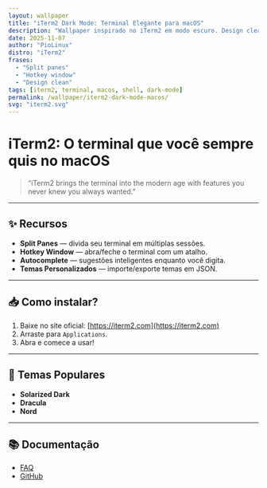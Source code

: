 ```yaml
---
layout: wallpaper
title: "iTerm2 Dark Mode: Terminal Elegante para macOS"
description: "Wallpaper inspirado no iTerm2 em modo escuro. Design clean, split panes e cursor piscando."
date: 2025-11-07
author: "PioLinux"
distro: "iTerm2"
frases:
  - "Split panes"
  - "Hotkey window"
  - "Design clean"
tags: [iterm2, terminal, macos, shell, dark-mode]
permalink: /wallpaper/iterm2-dark-mode-macos/
svg: "iterm2.svg"
---
```








# iTerm2: O terminal que você sempre quis no macOS

> “iTerm2 brings the terminal into the modern age with features you never knew you always wanted.”

---

## ✨ Recursos

- **Split Panes** — divida seu terminal em múltiplas sessões.
- **Hotkey Window** — abra/feche o terminal com um atalho.
- **Autocomplete** — sugestões inteligentes enquanto você digita.
- **Temas Personalizados** — importe/exporte temas em JSON.

---

## 📥 Como instalar?

1. Baixe no site oficial: [https://iterm2.com](https://iterm2.com)
2. Arraste para `Applications`.
3. Abra e comece a usar!

---

## 🎨 Temas Populares

- **Solarized Dark**
- **Dracula**
- **Nord**

---

## 📚 Documentação

- [FAQ](https://iterm2.com/faq.html)
- [GitHub](https://github.com/gnachman/iTerm2)
